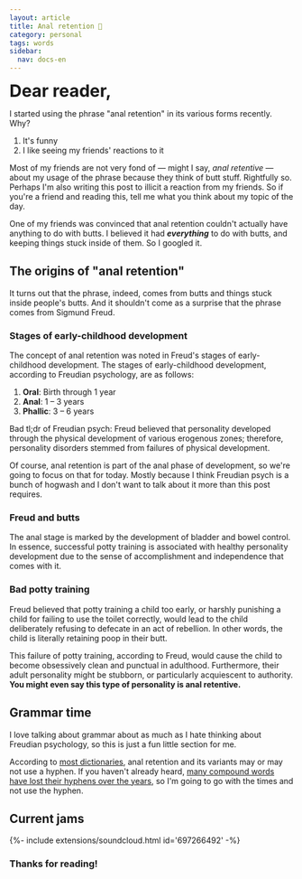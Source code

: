 ```yaml
---
layout: article
title: Anal retention 🍑
category: personal
tags: words
sidebar:
  nav: docs-en
---
```


<div style="font-size: 30px"><b>Dear reader,</b></div>

I started using the phrase "anal retention" in its various forms recently. Why?
1. It's funny
2. I like seeing my friends' reactions to it

Most of my friends are not very fond of — might I say, *anal retentive* — about my usage of the phrase because they think of butt stuff. Rightfully so. Perhaps I'm also writing this post to illicit a reaction from my friends. So if you're a friend and reading this, tell me what you think about my topic of the day.


<div class="callout">
  <div class="callout__content">
    <p>One of my friends was convinced that anal retention couldn't actually have anything to do with butts. I believed it had <em><b>everything</b></em> to do with butts, and keeping things stuck inside of them. So I googled it.</p>
  </div>
</div>



## The origins of "anal retention"
It turns out that the phrase, indeed, comes from butts and things stuck inside people's butts. And it shouldn't come as a surprise that the phrase comes from Sigmund Freud.


### Stages of early-childhood development
The concept of anal retention was noted in Freud's stages of early-childhood development. The stages of early-childhood development, according to Freudian psychology, are as follows: 
1. **Oral**: Birth through 1 year
2. **Anal**: 1 – 3 years
3. **Phallic**: 3 – 6 years

Bad tl;dr of Freudian psych: Freud believed that personality developed through the physical development of various erogenous zones; therefore, personality disorders stemmed from failures of physical development.

Of course, anal retention is part of the anal phase of development, so we're going to focus on that for today. Mostly because I think Freudian psych is a bunch of hogwash and I don't want to talk about it more than this post requires.

### Freud and butts
The anal stage is marked by the development of bladder and bowel control. In essence, successful potty training is associated with healthy personality development due to the sense of accomplishment and independence that comes with it.

### Bad potty training
Freud believed that potty training a child too early, or harshly punishing a child for failing to use the toilet correctly, would lead to the child deliberately refusing to defecate in an act of rebellion. In other words, the child is literally retaining poop in their butt.

This failure of potty training, according to Freud, would cause the child to become obsessively clean and punctual in adulthood. Furthermore, their adult personality might be stubborn, or particularly acquiescent to authority. **You might even say this type of personality is anal retentive.**

## Grammar time
I love talking about grammar about as much as I hate thinking about Freudian psychology, so this is just a fun little section for me.

According to [most dictionaries](https://www.merriam-webster.com/dictionary/anal-retentive), anal retention and its variants may or may not use a hyphen. If you haven't already heard, [many compound words have lost their hyphens over the years](https://www.reuters.com/article/us-britain-hyphen-1/thousands-of-hyphens-perish-as-english-marches-on-idUSHAR15384620070921), so I'm going to go with the times and not use the hyphen.


## Current jams

<div>{%- include extensions/soundcloud.html id='697266492' -%}</div>


### Thanks for reading!
